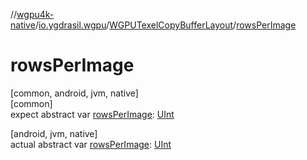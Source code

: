 //[wgpu4k-native](../../../index.md)/[io.ygdrasil.wgpu](../index.md)/[WGPUTexelCopyBufferLayout](index.md)/[rowsPerImage](rows-per-image.md)

# rowsPerImage

[common, android, jvm, native]\
[common]\
expect abstract var [rowsPerImage](rows-per-image.md): [UInt](https://kotlinlang.org/api/core/kotlin-stdlib/kotlin/-u-int/index.html)

[android, jvm, native]\
actual abstract var [rowsPerImage](rows-per-image.md): [UInt](https://kotlinlang.org/api/core/kotlin-stdlib/kotlin/-u-int/index.html)